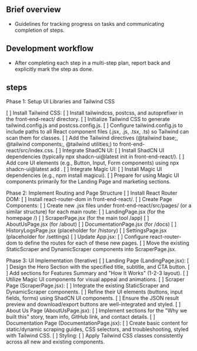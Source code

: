 ## Brief overview
- Guidelines for tracking progress on tasks and communicating completion of steps.

## Development workflow
- After completing each step in a multi-step plan, report back and explicitly mark the step as done.


## steps
Phase 1: Setup UI Libraries and Tailwind CSS

[ ] Install Tailwind CSS:
[ ] Install tailwindcss, postcss, and autoprefixer in the front-end-react/ directory.
[ ] Initialize Tailwind CSS to generate tailwind.config.js and postcss.config.js.
[ ] Configure tailwind.config.js to include paths to all React component files (.jsx, .js, .tsx, .ts) so Tailwind can scan them for classes.
[ ] Add the Tailwind directives (@tailwind base;, @tailwind components;, @tailwind utilities;) to front-end-react/src/index.css.
[ ] Integrate ShadCN UI:
[ ] Install ShadCN UI dependencies (typically npx shadcn-ui@latest init in front-end-react/).
[ ] Add core UI elements (e.g., Button, Input, Form components) using npx shadcn-ui@latest add <component-name>.
[ ] Integrate Magic UI:
[ ] Install Magic UI dependencies (e.g., npm install magicui).
[ ] Prepare for using Magic UI components primarily for the Landing Page and marketing sections.


Phase 2: Implement Routing and Page Structure
[ ] Install React Router DOM:
[ ] Install react-router-dom in front-end-react/.
[ ] Create Page Components:
[ ] Create new .jsx files under front-end-react/src/pages/ (or a similar structure) for each main route:
[ ] LandingPage.jsx (for the homepage /)
[ ] ScraperPage.jsx (for the main tool /app)
[ ] AboutUsPage.jsx (for /about)
[ ] DocumentationPage.jsx (for /docs)
[ ] HistoryLogsPage.jsx (placeholder for /history)
[ ] SettingsPage.jsx (placeholder for /settings)
[ ] Update App.jsx:
[ ] Configure react-router-dom to define the routes for each of these new pages.
[ ] Move the existing StaticScraper and DynamicScraper components into ScraperPage.jsx.


Phase 3: UI Implementation (Iterative)
[ ] Landing Page (LandingPage.jsx):
[ ] Design the Hero Section with the specified title, subtitle, and CTA button.
[ ] Add sections for Features Summary and "How It Works" (1-2-3 layout).
[ ] Utilize Magic UI components for visual appeal and animations.
[ ] Scraper Page (ScraperPage.jsx):
[ ] Integrate the existing StaticScraper and DynamicScraper components.
[ ] Refine their UI elements (buttons, input fields, forms) using ShadCN UI components.
[ ] Ensure the JSON result preview and download/export buttons are well-integrated and styled.
[ ] About Us Page (AboutUsPage.jsx):
[ ] Implement sections for the "Why we built this" story, team info, GitHub link, and contact details.
[ ] Documentation Page (DocumentationPage.jsx):
[ ] Create basic content for static/dynamic scraping guides, CSS selectors, and troubleshooting, styled with Tailwind CSS.
[ ] Styling:
[ ] Apply Tailwind CSS classes consistently across all new and existing components.
